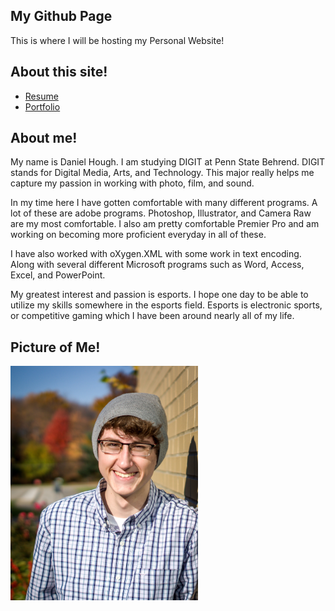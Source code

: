 ## My Github Page

This is where I will be hosting my Personal Website!

## About this site!
* [Resume](resume.md)
* [Portfolio](portfolio.md)

## About me!

My name is Daniel Hough. I am studying DIGIT at Penn State Behrend. DIGIT stands for Digital Media, Arts, and Technology. This major really helps me capture my passion in working with photo, film, and sound.

In my time here I have gotten comfortable with many different programs. A lot of these are adobe programs. Photoshop, Illustrator, and Camera Raw  are my most comfortable. I also am pretty comfortable Premier Pro and am working on becoming more proficient everyday in all of these.

I have also worked with oXygen.XML with some work in text encoding. Along with several different Microsoft programs such as Word, Access, Excel, and PowerPoint.

My greatest interest and passion is esports. I hope one day to be able to utilize my skills somewhere in the esports field. Esports is electronic sports, or competitive gaming which I have been around nearly all of my life.

## Picture of Me!

<img src="Images/GnK-WMxL.jpg" alt="senior picture" width="300"/>
